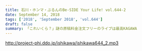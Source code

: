 ```yaml
---
title: 石川・ホンマ・ぶるんのBe-SIDE Your Life! vol.644-2
date: September 14, 2018
tags: ['2018', 'September 2018', 'vol.644']
draft: false
summary: 「これいくら？」謎の原稿料金注文フリーのライブは最高KAGAWA
---
```


http://project-phi.ddo.jp/ishikawa/ishikawa644_2.mp3